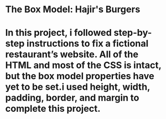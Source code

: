 <h1>The Box Model: Hajir's Burgers<h1>          In this project, i followed step-by-step instructions to fix a fictional restaurant’s website. All of the HTML and most of the CSS is intact, but the box model properties have yet to be set.i used height, width, padding, border, and margin to complete this project.
